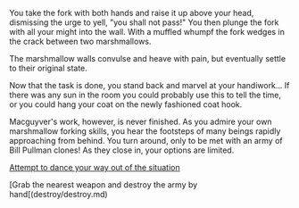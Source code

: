 You take the fork with both hands and raise it up above your head, dismissing the urge to yell, "you shall not pass!" 
You then plunge the fork with all your might into the wall.  With a muffled whumpf the fork wedges in the crack between
 two marshmallows.   

The marshmallow walls convulse and heave with pain, but eventually settle to their original state.

Now that the task is done, you stand back and marvel at your handiwork... If there was any sun in the room you could 
probably use this to tell the time, or you could hang your coat on the newly fashioned coat hook.

Macguyver's work, however, is never finished. As you admire your own marshmallow forking skills, you hear the footsteps of many beings rapidly approaching from behind. You turn around, only to be met with an army of Bill Pullman clones! As they close in, your options are limited.

[Attempt to dance your way out of the situation](dance/dance.md)

[Grab the nearest weapon and destroy the army by hand[(destroy/destroy.md)

